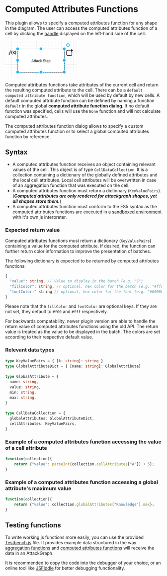 # Computed Attributes Functions

This plugin allows to specify a computed attributes function for any shape in the diagram. The user can access the computed attributes function of a cell by clicking the [handle](technical/plugin.md#ui) displayed on the left-hand side of the cell.

![image of cell handles](images/CellHandles.png)

Computed attributes functions take attributes of the current cell and return the resulting computed attribute to the cell. There can be a `default computed attribute function`, which will be used by default by new cells. A default computed attribute function can be defined by naming a function `default` in the global **computed attribute function dialog**. If no default function was specified, cells will use the `None` function and will not calculate computed attributes.

The computed attributes function dialog allows to specify a custom computed attributes function or to select a global computed attributes function by reference.

## Syntax
- A computed attributes function receives an object containing relevant values of the cell. This object is of type `CellDataCollection`. It is a collection containing a dictionary of the globally defined attributes and the local cell attributes. Local cell attributes will be overwritten in case of an aggregation function that was executed on the cell.
- A computed attributes function must return a dictionary (`KeyValuePairs`). (***Computed attributes are only rendered for attackgraph shapes, yet all shapes store them.***)
- A computed attributes function must conform to the ES5 syntax as the computed attributes functions are executed in a [sandboxed environment](https://github.com/NeilFraser/JS-Interpreter) with it's own js interpreter.

### Expected return value
Computed attributes functions must return a dictionary (`KeyValuePairs`) containing a value for the computed attribute.
If desired, the function can further return color information to improve the presentation of batches.

The following dictionary is expected to be returned by computed attributes functions:
```ts
{
  "value": string, // Value to display in the batch (e.g. "S")
  "fillColor": string, // optional, hex color for the batch (e.g. "#ffdd00")
  "fontColor:" string // optional, hex color for the font (e.g. "#000000")
}
```
Please note that the `fillColor` and `fontColor` are optional keys.
If they are not set, they default to `#f00` and `#fff` respectively.

For backwards compatability, newer plugin version are able to handle the return value of computed attributes functions using the old API.
The return value is treated as the value to be displayed in the batch.
The colors are set according to their respective default value.

### Relevant data types
```ts
type KeyValuePairs = { [k: string]: string }
type GlobalAttributeDict = { [name: string]: GlobalAttribute}

type GlobalAttribute = {
  name: string,
  value: string,
  min: string,
  max: string,
}

type CellDataCollection = {
  globalAttributes: GlobalAttributeDict,
  cellAttributes: KeyValuePairs,
}
```

### Example of a computed attributes function accessing the value of a cell attribute
```js
function(collection){
    return {"value": parseInt(collection.cellAttributes["A"]) + 5};
}
```

### Example of a computed attributes function accessing a global attribute's maximum value
```js
function(collection){
    return {"value": collection.globalAttributes["Knowledge"].max};
}
```

## Testing functions

To write working js functions more easily, you can use the provided [Testbench.js](https://github.com/INCYDE-GmbH/drawio-plugin-attackgraphs/blob/main/TestBench.js) file. It provides example data structured in the way [aggregation functions](aggregation_functions.md) and [computed attributes functions](computed_attributes_functions.md) will receive the data in an AttackGraph.

It is recommended to copy the code into the debugger of your choice, or an online tool like [JSFiddle](https://jsfiddle.net/jsx0hvcw/) for better debugging functionality.
